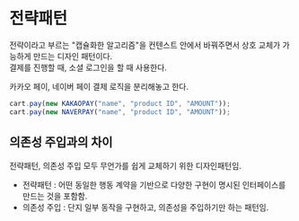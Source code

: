 # 전략패턴

전략이라고 부르는 "캡슐화한 알고리즘"을 컨텐스트 안에서 바꿔주면서 상호 교체가 가능하게 만드는 디자인 패턴이다. <br />
결제를 진행할 때, 소셜 로그인을 할 때 사용한다.

카카오 페이, 네이버 페이 결제 로직을 분리해놓고 한다.

```javascript
cart.pay(new KAKAOPAY("name", "product ID", "AMOUNT"));
cart.pay(new NAVERPAY("name", "product ID", "AMOUNT"));
```

## 의존성 주입과의 차이

전략패턴, 의존성 주입 모두 무언가를 쉽게 교체하기 위한 디자인패턴임.

- 전략패턴 : 어떤 동일한 행동 계약을 기반으로 다양한 구현이 명시된 인터페이스를 만드는 것을 포함함. <br />
- 의존성 주입 : 단지 일부 동작을 구현하고, 의존성을 주입하기만 하는 패턴임.
